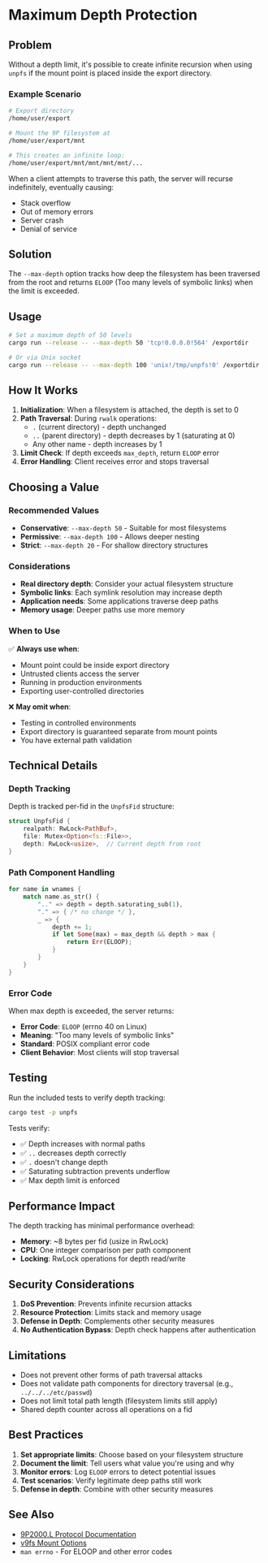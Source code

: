 # Maximum Depth Protection

## Problem

Without a depth limit, it's possible to create infinite recursion when using `unpfs` if the mount point is placed inside the export directory.

### Example Scenario

```bash
# Export directory
/home/user/export

# Mount the 9P filesystem at
/home/user/export/mnt

# This creates an infinite loop:
/home/user/export/mnt/mnt/mnt/mnt/...
```

When a client attempts to traverse this path, the server will recurse indefinitely, eventually causing:
- Stack overflow
- Out of memory errors
- Server crash
- Denial of service

## Solution

The `--max-depth` option tracks how deep the filesystem has been traversed from the root and returns `ELOOP` (Too many levels of symbolic links) when the limit is exceeded.

## Usage

```bash
# Set a maximum depth of 50 levels
cargo run --release -- --max-depth 50 'tcp!0.0.0.0!564' /exportdir

# Or via Unix socket
cargo run --release -- --max-depth 100 'unix!/tmp/unpfs!0' /exportdir
```

## How It Works

1. **Initialization**: When a filesystem is attached, the depth is set to 0
2. **Path Traversal**: During `rwalk` operations:
   - `.` (current directory) - depth unchanged
   - `..` (parent directory) - depth decreases by 1 (saturating at 0)
   - Any other name - depth increases by 1
3. **Limit Check**: If depth exceeds `max_depth`, return `ELOOP` error
4. **Error Handling**: Client receives error and stops traversal

## Choosing a Value

### Recommended Values

- **Conservative**: `--max-depth 50` - Suitable for most filesystems
- **Permissive**: `--max-depth 100` - Allows deeper nesting
- **Strict**: `--max-depth 20` - For shallow directory structures

### Considerations

- **Real directory depth**: Consider your actual filesystem structure
- **Symbolic links**: Each symlink resolution may increase depth
- **Application needs**: Some applications traverse deep paths
- **Memory usage**: Deeper paths use more memory

### When to Use

✅ **Always use when**:
- Mount point could be inside export directory
- Untrusted clients access the server
- Running in production environments
- Exporting user-controlled directories

❌ **May omit when**:
- Testing in controlled environments
- Export directory is guaranteed separate from mount points
- You have external path validation

## Technical Details

### Depth Tracking

Depth is tracked per-fid in the `UnpfsFid` structure:

```rust
struct UnpfsFid {
    realpath: RwLock<PathBuf>,
    file: Mutex<Option<fs::File>>,
    depth: RwLock<usize>,  // Current depth from root
}
```

### Path Component Handling

```rust
for name in wnames {
    match name.as_str() {
        ".." => depth = depth.saturating_sub(1),
        "." => { /* no change */ },
        _ => {
            depth += 1;
            if let Some(max) = max_depth && depth > max {
                return Err(ELOOP);
            }
        }
    }
}
```

### Error Code

When max depth is exceeded, the server returns:
- **Error Code**: `ELOOP` (errno 40 on Linux)
- **Meaning**: "Too many levels of symbolic links"
- **Standard**: POSIX compliant error code
- **Client Behavior**: Most clients will stop traversal

## Testing

Run the included tests to verify depth tracking:

```bash
cargo test -p unpfs
```

Tests verify:
- ✅ Depth increases with normal paths
- ✅ `..` decreases depth correctly
- ✅ `.` doesn't change depth
- ✅ Saturating subtraction prevents underflow
- ✅ Max depth limit is enforced

## Performance Impact

The depth tracking has minimal performance overhead:
- **Memory**: ~8 bytes per fid (usize in RwLock)
- **CPU**: One integer comparison per path component
- **Locking**: RwLock operations for depth read/write

## Security Considerations

1. **DoS Prevention**: Prevents infinite recursion attacks
2. **Resource Protection**: Limits stack and memory usage
3. **Defense in Depth**: Complements other security measures
4. **No Authentication Bypass**: Depth check happens after authentication

## Limitations

- Does not prevent other forms of path traversal attacks
- Does not validate path components for directory traversal (e.g., `../../../etc/passwd`)
- Does not limit total path length (filesystem limits still apply)
- Shared depth counter across all operations on a fid

## Best Practices

1. **Set appropriate limits**: Choose based on your filesystem structure
2. **Document the limit**: Tell users what value you're using and why
3. **Monitor errors**: Log `ELOOP` errors to detect potential issues
4. **Test scenarios**: Verify legitimate deep paths still work
5. **Defense in depth**: Combine with other security measures

## See Also

- [9P2000.L Protocol Documentation](https://www.kernel.org/doc/Documentation/filesystems/9p.txt)
- [v9fs Mount Options](https://www.kernel.org/doc/html/latest/filesystems/9p.html)
- `man errno` - For ELOOP and other error codes